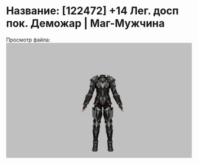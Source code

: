 # Название: [122472] +14 Лег. досп пок. Деможар | Маг-Мужчина

Просмотр файла:
![p040034.png](p040034.png)